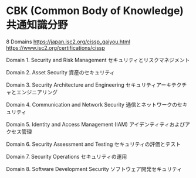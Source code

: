 # CBK (Common Body of Knowledge) 共通知識分野
<!-- 2023/10/05 (Thu) -->

8 Domains
https://japan.isc2.org/cissp_gaiyou.html
https://www.isc2.org/certifications/cissp

Domain 1. Security and Risk Management
セキュリティとリスクマネジメント

Domain 2. Asset Security
資産のセキュリティ

Domain 3. Security Architecture and Engineering
セキュリティアーキテクチャとエンジニアリング

Domain 4. Communication and Network Security
通信とネットワークのセキュリティ

Domain 5. Identity and Access Management (IAM)
アイデンティティおよびアクセス管理

Domain 6. Security Assessment and Testing
セキュリティの評価とテスト

Domain 7. Security Operations
セキュリティの運用

Domain 8. Software Development Security
ソフトウェア開発セキュリティ
